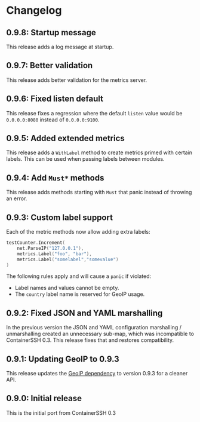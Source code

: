 # Changelog

## 0.9.8: Startup message

This release adds a log message at startup.

## 0.9.7: Better validation

This release adds better validation for the metrics server.

## 0.9.6: Fixed listen default

This release fixes a regression where the default `listen` value would be `0.0.0.0:8080` instead of `0.0.0.0:9100`.

## 0.9.5: Added extended metrics

This release adds a `WithLabel` method to create metrics primed with certain labels. This can be used when passing labels between modules.

## 0.9.4: Add `Must*` methods

This release adds methods starting with `Must` that panic instead of throwing an error.

## 0.9.3: Custom label support

Each of the metric methods now allow adding extra labels:

```go
testCounter.Increment(
    net.ParseIP("127.0.0.1"),
    metrics.Label("foo", "bar"),
    metrics.Label("somelabel","somevalue")
)
```

The following rules apply and will cause a `panic` if violated:

- Label names and values cannot be empty.
- The `country` label name is reserved for GeoIP usage.

## 0.9.2: Fixed JSON and YAML marshalling

In the previous version the JSON and YAML configuration marshalling / unmarshalling created an unnecessary sub-map, which was incompatible to ContainerSSH 0.3. This release fixes that and restores compatibility.

## 0.9.1: Updating GeoIP to 0.9.3

This release updates the [GeoIP dependency](https://github.com/containerssh/geoip) to version 0.9.3 for a cleaner API.

## 0.9.0: Initial release

This is the initial port from ContainerSSH 0.3